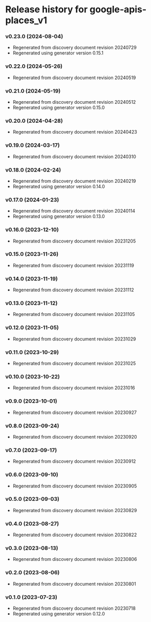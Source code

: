 # Release history for google-apis-places_v1

### v0.23.0 (2024-08-04)

* Regenerated from discovery document revision 20240729
* Regenerated using generator version 0.15.1

### v0.22.0 (2024-05-26)

* Regenerated from discovery document revision 20240519

### v0.21.0 (2024-05-19)

* Regenerated from discovery document revision 20240512
* Regenerated using generator version 0.15.0

### v0.20.0 (2024-04-28)

* Regenerated from discovery document revision 20240423

### v0.19.0 (2024-03-17)

* Regenerated from discovery document revision 20240310

### v0.18.0 (2024-02-24)

* Regenerated from discovery document revision 20240219
* Regenerated using generator version 0.14.0

### v0.17.0 (2024-01-23)

* Regenerated from discovery document revision 20240114
* Regenerated using generator version 0.13.0

### v0.16.0 (2023-12-10)

* Regenerated from discovery document revision 20231205

### v0.15.0 (2023-11-26)

* Regenerated from discovery document revision 20231119

### v0.14.0 (2023-11-19)

* Regenerated from discovery document revision 20231112

### v0.13.0 (2023-11-12)

* Regenerated from discovery document revision 20231105

### v0.12.0 (2023-11-05)

* Regenerated from discovery document revision 20231029

### v0.11.0 (2023-10-29)

* Regenerated from discovery document revision 20231025

### v0.10.0 (2023-10-22)

* Regenerated from discovery document revision 20231016

### v0.9.0 (2023-10-01)

* Regenerated from discovery document revision 20230927

### v0.8.0 (2023-09-24)

* Regenerated from discovery document revision 20230920

### v0.7.0 (2023-09-17)

* Regenerated from discovery document revision 20230912

### v0.6.0 (2023-09-10)

* Regenerated from discovery document revision 20230905

### v0.5.0 (2023-09-03)

* Regenerated from discovery document revision 20230829

### v0.4.0 (2023-08-27)

* Regenerated from discovery document revision 20230822

### v0.3.0 (2023-08-13)

* Regenerated from discovery document revision 20230806

### v0.2.0 (2023-08-06)

* Regenerated from discovery document revision 20230801

### v0.1.0 (2023-07-23)

* Regenerated from discovery document revision 20230718
* Regenerated using generator version 0.12.0

